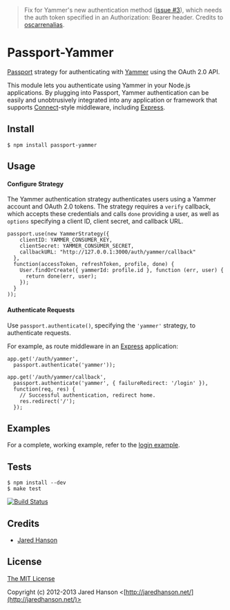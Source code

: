 > Fix for Yammer's new authentication method ([issue #3](https://github.com/jaredhanson/passport-yammer/issues/3)), which needs the auth token specified in an Authorization: Bearer <xxx> header. Credits to [oscarrenalias](https://github.com/oscarrenalias).

# Passport-Yammer

[Passport](https://github.com/jaredhanson/passport) strategy for authenticating
with [Yammer](https://www.yammer.com/) using the OAuth 2.0 API.

This module lets you authenticate using Yammer in your Node.js applications.
By plugging into Passport, Yammer authentication can be easily and
unobtrusively integrated into any application or framework that supports
[Connect](http://www.senchalabs.org/connect/)-style middleware, including
[Express](http://expressjs.com/).

## Install

    $ npm install passport-yammer

## Usage

#### Configure Strategy

The Yammer authentication strategy authenticates users using a Yammer
account and OAuth 2.0 tokens.  The strategy requires a `verify` callback, which
accepts these credentials and calls `done` providing a user, as well as
`options` specifying a client ID, client secret, and callback URL.

    passport.use(new YammerStrategy({
        clientID: YAMMER_CONSUMER_KEY,
        clientSecret: YAMMER_CONSUMER_SECRET,
        callbackURL: "http://127.0.0.1:3000/auth/yammer/callback"
      },
      function(accessToken, refreshToken, profile, done) {
        User.findOrCreate({ yammerId: profile.id }, function (err, user) {
          return done(err, user);
        });
      }
    ));

#### Authenticate Requests

Use `passport.authenticate()`, specifying the `'yammer'` strategy, to
authenticate requests.

For example, as route middleware in an [Express](http://expressjs.com/)
application:

    app.get('/auth/yammer',
      passport.authenticate('yammer'));

    app.get('/auth/yammer/callback', 
      passport.authenticate('yammer', { failureRedirect: '/login' }),
      function(req, res) {
        // Successful authentication, redirect home.
        res.redirect('/');
      });

## Examples

For a complete, working example, refer to the [login example](https://github.com/jaredhanson/passport-yammer/tree/master/examples/login).

## Tests

    $ npm install --dev
    $ make test

[![Build Status](https://secure.travis-ci.org/jaredhanson/passport-yammer.png)](http://travis-ci.org/jaredhanson/passport-yammer)

## Credits

  - [Jared Hanson](http://github.com/jaredhanson)

## License

[The MIT License](http://opensource.org/licenses/MIT)

Copyright (c) 2012-2013 Jared Hanson <[http://jaredhanson.net/](http://jaredhanson.net/)>
